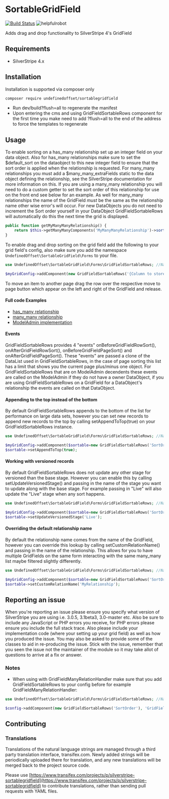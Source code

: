 SortableGridField
=================
[![Build Status](https://travis-ci.org/UndefinedOffset/SortableGridField.png)](https://travis-ci.org/UndefinedOffset/SortableGridField) ![helpfulrobot](https://helpfulrobot.io/undefinedoffset/sortablegridfield/badge)

Adds drag and drop functionality to SilverStripe 4's GridField

## Requirements
* SilverStripe 4.x

## Installation

Installation is supported via composer only

```sh
composer require undefinedoffset/sortablegridfield
```

* Run dev/build?flush=all to regenerate the manifest
* Upon entering the cms and using GridFieldSortableRows component for the first time you make need to add ?flush=all to the end of the address to force the templates to regenerate


## Usage
To enable sorting on a has_many relationship set up an integer field on your data object. Also for has_many relationships make sure to set the $default_sort on the dataobject to this new integer field to ensure that the sort order is applied when the relationship is requested. For many_many relationships you must add a $many_many_extraFields static to the data object defining the relationship, see the SilverStripe documentation for more information on this. If you are using a many_many relationship you will need to do a custom getter to set the sort order of this relationship for use on the front end see below for an example. As well for many_many relationships the name of the GridField *must* be the same as the relationship name other wise error's will occur. For new DataObjects you do not need to increment the Sort order yourself in your DataObject GridFieldSortableRows will automatically do this the next time the grid is displayed.

```php
public function getMyManyManyRelationship() {
    return $this->getManyManyComponents('MyManyManyRelationship')->sort('SortColumn');
}
```


To enable drag and drop sorting on the grid field add the following to your grid field's config, also make sure you add the namespace ``UndefinedOffset\SortableGridField\Forms`` to your file.

```php
use UndefinedOffset\SortableGridField\Forms\GridFieldSortableRows; //Namespaces should be added to the top of your file

$myGridConfig->addComponent(new GridFieldSortableRows('{Column to store sort}'));
```

To move an item to another page drag the row over the respective move to page button which appear on the left and right of the GridField and release.

#### Full code Examples
* [has_many relationship](https://github.com/UndefinedOffset/SortableGridField/blob/master/docs/HasManyExample.md)
* [many_many relationship](https://github.com/UndefinedOffset/SortableGridField/blob/master/docs/ManyManyExample.md)
* [ModelAdmin implementation](https://github.com/UndefinedOffset/SortableGridField/blob/master/docs/ModelAdminExample.md)

#### Events
GridFieldSortableRows provides 4 "events" onBeforeGridFieldRowSort(), onAfterGridFieldRowSort(), onBeforeGridFieldPageSort() and onAfterGridFieldPageSort(). These "events" are passed a clone of the DataList used in GridFieldSortableRows, in the case of page sorting this list has a limit that shows you the current page plus/minus one object. For GridFieldSortableRows that are on ModelAdmin decendents these events are called on the ModelAdmin if they do not have a owner DataObject, if you are using GridFieldSortableRows on a GridField for a DataObject's relationship the events are called on that DataObject.

#### Appending to the top instead of the bottom
By default GridFieldSortableRows appends to the bottom of the list for performance on large data sets, however you can set new records to append new records to the top by calling setAppendToTop(true) on your GridFieldSortableRows instance.
```php
use UndefinedOffset\SortableGridField\Forms\GridFieldSortableRows; //Namespaces should be added to the top of your file

$myGridConfig->addComponent($sortable=new GridFieldSortableRows('SortOrder'));
$sortable->setAppendToTop(true);
```

#### Working with versioned records
By default GridFieldSortableRows does not update any other stage for versioned than the base stage. However you can enable this by calling setUpdateVersionedStage() and passing in the name of the stage you want to update along with the base stage. For example passing in "Live" will also update the "Live" stage when any sort happens.
```php
use UndefinedOffset\SortableGridField\Forms\GridFieldSortableRows; //Namespaces should be added to the top of your file

$myGridConfig->addComponent($sortable=new GridFieldSortableRows('SortOrder'));
$sortable->setUpdateVersionedStage('Live');
```

#### Overriding the default relationship name
By default the relationship name comes from the name of the GridField, however you can override this lookup by calling setCustomRelationName() and passing in the name of the relationship. This allows for you to have multiple GridFields on the same form interacting with the same many_many list maybe filtered slightly differently.
```php
use UndefinedOffset\SortableGridField\Forms\GridFieldSortableRows; //Namespaces should be added to the top of your file

$myGridConfig->addComponent($sortable=new GridFieldSortableRows('SortOrder'));
$sortable->setCustomRelationName('MyRelationship');

```

## Reporting an issue
When you're reporting an issue please ensure you specify what version of SilverStripe you are using i.e. 3.0.5, 3.1beta3, 3.0-master etc. Also be sure to include any JavaScript or PHP errors you receive, for PHP errors please ensure you include the full stack trace. Also please include your implementation code (where your setting up your grid field) as well as how you produced the issue. You may also be asked to provide some of the classes to aid in re-producing the issue. Stick with the issue, remember that you seen the issue not the maintainer of the module so it may take allot of questions to arrive at a fix or answer.

### Notes
* When using with GridFieldManyRelationHandler make sure that you add GridFieldSortableRows to your config before for example GridFieldManyRelationHandler:
```php
use UndefinedOffset\SortableGridField\Forms\GridFieldSortableRows; //Namespaces should be added to the top of your file

$config->addComponent(new GridFieldSortableRows('SortOrder'), 'GridFieldManyRelationHandler');
```

## Contributing

### Translations

Translations of the natural language strings are managed through a third party translation interface, transifex.com. Newly added strings will be periodically uploaded there for translation, and any new translations will be merged back to the project source code.

Please use [https://www.transifex.com/projects/p/silverstripe-sortablegridfield](https://www.transifex.com/projects/p/silverstripe-sortablegridfield) to contribute translations, rather than sending pull requests with YAML files.
